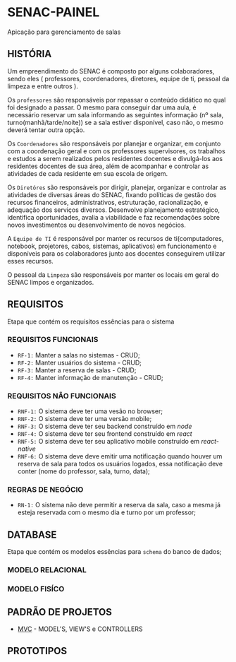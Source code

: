 # SENAC-PAINEL

Apicação para gerenciamento de salas 

## HISTÓRIA 

Um empreendimento do SENAC é composto por alguns colaboradores, sendo eles ( professores, coordenadores, diretores, equipe de ti, pessoal da limpeza e entre outros ). 

Os `professores` são responsáveis por repassar o conteúdo didático no qual foi designado a passar. O mesmo para conseguir dar uma aula, é necessário reservar um sala informando as seguintes informação (nº sala, turno(manhã/tarde/noite)) se a sala estiver disponível, caso não, o mesmo deverá tentar outra opção.

Os `Coordenadores` são responsáveis por planejar e organizar, em conjunto com a coordenação geral e com os professores supervisores, os trabalhos e estudos a serem realizados pelos residentes docentes e divulgá-los aos residentes docentes de sua área, além de acompanhar e controlar as atividades de cada residente em sua escola de origem.

Os `Diretóres` são responsáveis por dirigir, planejar, organizar e controlar as atividades de diversas áreas do SENAC, fixando políticas de gestão dos recursos financeiros, administrativos, estruturação, racionalização, e adequação dos serviços diversos. Desenvolve planejamento estratégico, identifica oportunidades, avalia a viabilidade e faz recomendações sobre novos investimentos ou desenvolvimento de novos negócios.

A `Equipe de TI` é responsável por manter os recursos de ti(computadores, notebook, projetores, cabos, sistemas, aplicativos) em funcionamento e disponíveis para os colaboradores junto aos docentes conseguirem utilizar esses recursos.

O pessoal da `Limpeza` são responsáveis por manter os locais em geral do SENAC limpos e organizados.


## REQUISITOS

Etapa que contém os  requisitos essências para o sistema 

### REQUISITOS FUNCIONAIS

- `RF-1:` Manter a salas no sistemas - CRUD;
- `RF-2:` Manter usuários do sistema - CRUD; 
- `RF-3:` Manter a reserva de salas - CRUD;
- `RF-4:` Manter informação de manutenção - CRUD;   

### REQUISITOS NÃO FUNCIONAIS

- `RNF-1:` O sistema deve ter uma vesão no browser;
- `RNF-2:` O sistema deve ter uma versão mobile;
- `RNF-3:` O sistema deve ter seu backend construído em *node*
- `RNF-4:` O sistema deve ter seu frontend construído em *react*
- `RNF-5:` O sistema deve ter seu aplicativo mobile construído em *react-native*
- `RNF-6:` O sistema deve deve emitir uma notificação quando houver um reserva de sala para todos os usuários logados, essa notificação deve conter (nome do professor, sala, turno, data);

### REGRAS DE NEGÓCIO

- `RN-1:` O sistema não deve permitir a reserva da sala, caso a mesma já esteja reservada com o mesmo dia e turno por um professor;


## DATABASE

Etapa que contém os modelos essências para `schema` do banco de dados;  

### MODELO RELACIONAL

### MODELO FISÍCO

## PADRÃO DE PROJETOS

- [MVC](encurtador.com.br/bdhtS) - MODEL'S, VIEW'S e CONTROLLERS 

## PROTOTIPOS



